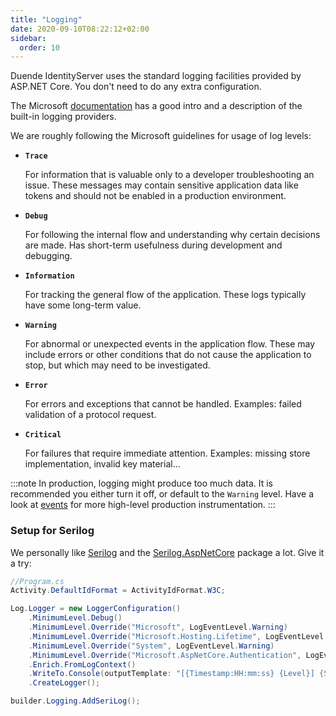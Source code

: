 ```yaml
---
title: "Logging"
date: 2020-09-10T08:22:12+02:00
sidebar:
  order: 10
---
```


Duende IdentityServer uses the standard logging facilities provided by ASP.NET Core. You don't need to do any extra
configuration.

The Microsoft [documentation](https://docs.microsoft.com/en-us/aspnet/core/fundamentals/logging) has a good intro and a
description of the built-in logging providers.

We are roughly following the Microsoft guidelines for usage of log levels:

* **`Trace`**

  For information that is valuable only to a developer troubleshooting an issue. These messages may contain sensitive
  application data like tokens and should not be enabled in a production environment.

* **`Debug`**

  For following the internal flow and understanding why certain decisions are made. Has short-term usefulness during
  development and debugging.

* **`Information`**

  For tracking the general flow of the application. These logs typically have some long-term value.

* **`Warning`**

  For abnormal or unexpected events in the application flow. These may include errors or other conditions that do not
  cause the application to stop, but which may need to be investigated.

* **`Error`**

  For errors and exceptions that cannot be handled. Examples: failed validation of a protocol request.

* **`Critical`**

  For failures that require immediate attention. Examples: missing store implementation, invalid key material...

:::note
In production, logging might produce too much data. It is recommended you either turn it off, or default to the
`Warning` level. Have a look at [events](../diagnostics/events) for more high-level production
instrumentation.
:::

### Setup for Serilog

We personally like [Serilog](https://serilog.net) and
the [Serilog.AspNetCore](https://github.com/serilog/serilog-aspnetcore) package a lot. Give it a try:

```cs
//Program.cs
Activity.DefaultIdFormat = ActivityIdFormat.W3C;

Log.Logger = new LoggerConfiguration()
    .MinimumLevel.Debug()
    .MinimumLevel.Override("Microsoft", LogEventLevel.Warning)
    .MinimumLevel.Override("Microsoft.Hosting.Lifetime", LogEventLevel.Information)
    .MinimumLevel.Override("System", LogEventLevel.Warning)
    .MinimumLevel.Override("Microsoft.AspNetCore.Authentication", LogEventLevel.Information)
    .Enrich.FromLogContext()
    .WriteTo.Console(outputTemplate: "[{Timestamp:HH:mm:ss} {Level}] {SourceContext}{NewLine}{Message:lj}{NewLine}{Exception}{NewLine}", theme: AnsiConsoleTheme.Code)
    .CreateLogger();

builder.Logging.AddSeriLog();
```